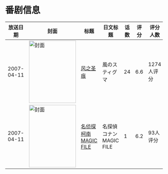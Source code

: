 # 番剧信息

|放送日期|封面|标题|日文标题|话数|评分|评分人数|
|---|---|---|---|---|---|---|
|2007-04-11|<img src="https://lain.bgm.tv/pic/cover/c/dc/f6/2396_kh7HJ.jpg" alt="封面" style="width:150px;height:200px;object-fit:cover;">|[风之圣痕](https://bangumi.tv/subject/2396)|風のスティグマ|24|6.6|1274人评分|
|2007-04-11|<img src="https://lain.bgm.tv/pic/cover/c/8e/e9/90223_5DYkX.jpg" alt="封面" style="width:150px;height:200px;object-fit:cover;">|[名侦探柯南 MAGIC FILE](https://bangumi.tv/subject/90223)|名探偵コナン MAGIC FILE|1|6.2|93人评分|

